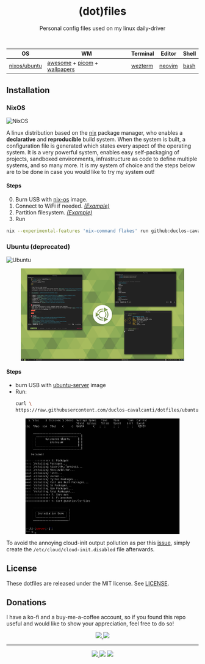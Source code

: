 <h1 align="center">(dot)files</h1>
<p align="center">
  Personal config files used on my linux daily-driver 
</p>
<br>

<div align="center" width="100%">

OS | WM | Terminal | Editor | Shell
---|---|---|---|---
[nixos/](https://nixos.org/)[ubuntu](https://ubuntu.com/) | [awesome](https://github.com/awesomeWM/awesome) + [picom](https://github.com/yshui/picom) + [wallpapers](https://github.com/ubuntu-mate/ubuntu-mate-artwork) | [wezterm](https://github.com/wez/wezterm) | [neovim](https://github.com/neovim/neovim) | [bash](https://www.gnu.org/software/bash/)

</div>


## Installation
### NixOS
<p>
  <img alt="NixOS" src="https://img.shields.io/badge/nixos-5277C3.svg" />
</p>

A linux distribution based on the [nix](https://nixos.org/) package manager, who enables a __declarative__ and __reproducible__ 
build system. When the system is built, a configuration file is generated which states every aspect of the operating 
system. It is a very powerful system, enables easy self-packaging of projects, sandboxed environments, infrastructure as code 
to define multiple systems, and so many more. It is my system of choice and the steps below are to be done in case 
you would like to try my system out!

#### Steps

0. Burn USB with [nix-os](https://nixos.org/) image.
1. Connect to WiFi if needed. [_(Example)_](https://gist.github.com/duclos-cavalcanti/07a35299de7e095052562ea9ef492b6d)
2. Partition filesystem. [_(Example)_](https://gist.github.com/duclos-cavalcanti/e78ea4c665cdd3bb814b6fb57db68dc4)
3. Run
```sh
nix --experimental-features 'nix-command flakes' run github:duclos-cavalcanti/dotfiles#flake
```

### Ubuntu __(deprecated)__
<p>
  <img alt="Ubuntu" src="https://img.shields.io/badge/ubuntu-red.svg" />
</p>

<div align="center">
  <img src=".github/assets/screen.png?" width="85%" align="center"/>
</div>

#### Steps
- burn USB with [ubuntu-server](https://www.releases.ubuntu.com/jammy/) image
- Run: 
  ```bash
  curl \
  https://raw.githubusercontent.com/duclos-cavalcanti/dotfiles/ubuntu/bootstrap.sh | bash
  ```

<div align="center">
  <img src=".github/assets/deploy.png" width="80%" align="center"/>
</div>

To avoid the annoying cloud-init output pollution as per this 
[issue](https://askubuntu.com/questions/1333240/ubuntu-20-04-server-blocks-at-boot-cloud-init-and-login),
simply create the `/etc/cloud/cloud-init.disabled` file afterwards.


## License
These dotfiles are released under the MIT license. See [LICENSE](LICENSE).

## Donations
I have a ko-fi and a buy-me-a-coffee account, so if you found this repo useful and would like to show your appreciation, feel free to do so!

<p align="center">
<a href="https://ko-fi.com/duclos">
<img src="https://img.shields.io/badge/donation-ko--fi-red.svg">
</a>

<a href="https://www.buymeacoffee.com/danielduclos">
<img src="https://img.shields.io/badge/donation-buy--me--coffee-green.svg">
</a>

</p>

---
<p align="center">
<a href="https://github.com/duclos-cavalcanti/templates/LICENSE">
  <img src="https://img.shields.io/badge/license-MIT-blue.svg" />
</a>
<a>
  <img src="https://img.shields.io/github/languages/code-size/duclos-cavalcanti/dotfiles.svg" />
</a>
<a>
  <img src="https://img.shields.io/github/commit-activity/m/duclos-cavalcanti/dotfiles.svg" />
</a>
</p>
